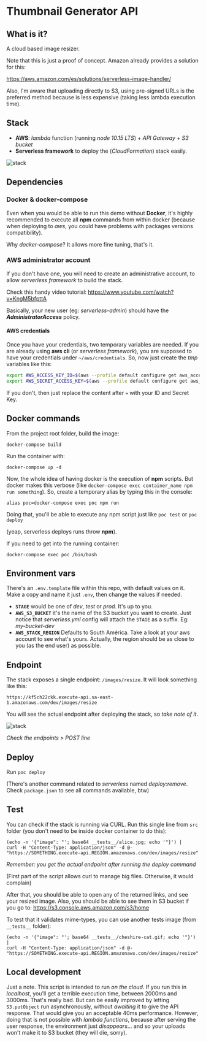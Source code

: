 # Thumbnail Generator API

## What is it?

A cloud based image resizer. 

Note that this is just a proof of concept. Amazon already provides a solution for this:

https://aws.amazon.com/es/solutions/serverless-image-handler/

Also, I'm aware that uploading directly to S3, using pre-signed URLs is the preferred method because is less expensive (taking less lambda execution time).

## Stack

- **AWS**: *lambda* function (running _node 10.15 LTS_) + *API Gateway* + *S3 bucket*
- **Serverless framework** to deploy the (_CloudFormation_) stack easily. 

![stack](https://i.imgur.com/nCbc2BJ.png)

## Dependencies

### Docker & docker-compose
Even when you would be able to run this demo without **Docker**, it's highly recommended to execute all **npm** commands from within docker (because when deploying to _aws_, you could have problems with packages versions compatibility). 

Why *docker-compose*? It allows more fine tuning, that's it.

### AWS administrator account
If you don't have one, you will need to create an administrative account, to allow _serverless framework_ to build the stack.

Check this handy video tutorial:
https://www.youtube.com/watch?v=KngM5bfpttA

Basically, your new user (eg: _serverless-admin_) should have the ***AdministratorAccess*** policy.

#### AWS credentials

Once you have your credentials, two temporary variables are needed. If you are already using **aws cli** (or _serverless framework_), you are supposed to have your credentials under `~/aws/credentials`. So, now just create the _tmp_ variables like this:

```bash
export AWS_ACCESS_KEY_ID=$(aws --profile default configure get aws_access_key_id)
export AWS_SECRET_ACCESS_KEY=$(aws --profile default configure get aws_secret_access_key)
```

If you don't, then just replace the content after `=` with your ID and Secret Key.

## Docker commands

From the project root folder, build the image:

`docker-compose build`

Run the container with:

`docker-compose up -d`

Now, the whole idea of having docker is the execution of **npm** scripts. But docker makes this verbose (like `docker-compose exec container_name npm run something`). So, create a temporary alias by typing this in the console:

`alias poc=docker-compose exec poc npm run`

Doing that, you'll be able to execute any npm script just like `poc test` or `poc deploy` 

(yeap, serverless deploys runs throw **npm**).

If you need to get into the running container: 

`docker-compose exec poc /bin/bash`

## Environment vars
There's an `.env.template` file within this repo, with default values on it. Make a copy and name it just `.env`, then change the values if needed.

- **`STAGE`** would be one of _dev_, _test_ or _prod_. It's up to you.
- **`AWS_S3_BUCKET`** it's the name of the S3 bucket you want to create. Just notice that _serverless.yml_ config will attach the `STAGE` as a suffix. Eg: _my-bucket-dev_
- **`AWS_STACK_REGION`** Defaults to South América. Take a look at your aws account to see what's yours. Actually, the region should be as close to you (as the end user) as possible.

## Endpoint

The stack exposes a single endpoint: `/images/resize`. It will look something like this:

`https://kf5ch22ckk.execute-api.sa-east-1.amazonaws.com/dev/images/resize`

You will see the actual endpoint after deploying the stack, so _take note of it_.

![stack](https://i.imgur.com/JMpAHP7.png)

_Check the endpoints > POST line_

## Deploy 

Run `poc deploy`

(There's another command related to _serverless_ named _deploy:remove_. Check `package.json` to see all commands available, btw)

## Test

You can check if the stack is running via CURL. Run this single line from `src` folder (you don't need to be inside docker container to do this):

```bach
(echo -n '{"image": "'; base64 __tests__/alice.jpg; echo '"}') |
curl -H "Content-Type: application/json" -d @-  "https://SOMETHING.execute-api.REGION.amazonaws.com/dev/images/resize"
```

_Remember: you get the actual endpoint after running the deploy command_

(First part of the script allows curl to manage big files. Otherwise, it would complain) 

After that, you should be able to open any of the returned links, and see your resized image. Also, you should be able to see them in S3 bucket if you go to:
https://s3.console.aws.amazon.com/s3/home

To test that it validates mime-types, you can use another tests image (from `__tests__` folder):

```bach
(echo -n '{"image": "'; base64 __tests__/cheshire-cat.gif; echo '"}') |
curl -H "Content-Type: application/json" -d @-  "https://SOMETHING.execute-api.REGION.amazonaws.com/dev/images/resize"
```

## Local development

Just a note. This script is intended to run _on the cloud_. If you run this in _localhost_, you'll get a terrible execution time, between 2000ms and 3000ms. That's really bad. But can be easily improved by letting `S3.putObject` run asynchronously, without _awaiting_ it to give the API response. That would give you an acceptable 40ms performance. However, doing that is not possible with _lambda functions_, because after serving the user response, the environment just _disappears_... and so your uploads won't make it to S3 bucket (they will die, sorry). 